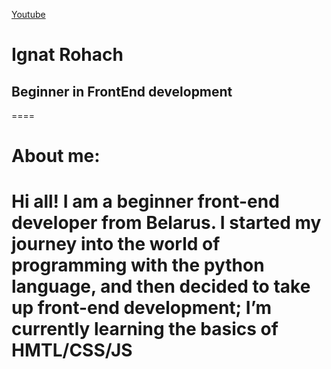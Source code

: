 [Youtube](https://www.youtube.com/)
# Ignat Rohach
## Beginner in FrontEnd development
====
# About me:
Hi all! I am a beginner front-end developer from Belarus. 
I started my journey into the world of programming with the python language, and then decided to take up front-end development; I’m currently learning the basics of HMTL/CSS/JS
====
